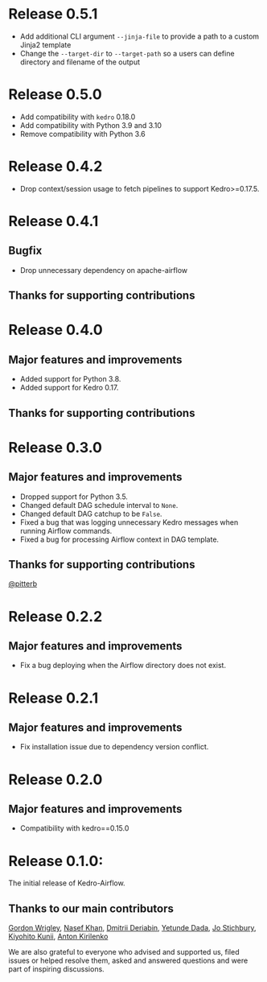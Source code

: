 # Release 0.5.1
* Add additional CLI argument `--jinja-file` to provide a path to a custom Jinja2 template
* Change the `--target-dir` to `--target-path` so a users can define directory and filename of the output

# Release 0.5.0
* Add compatibility with `kedro` 0.18.0
* Add compatibility with Python 3.9 and 3.10
* Remove compatibility with Python 3.6

# Release 0.4.2
* Drop context/session usage to fetch pipelines to support Kedro>=0.17.5.

# Release 0.4.1

## Bugfix
* Drop unnecessary dependency on apache-airflow

## Thanks for supporting contributions

# Release 0.4.0

## Major features and improvements
* Added support for Python 3.8.
* Added support for Kedro 0.17.

## Thanks for supporting contributions

# Release 0.3.0

## Major features and improvements
* Dropped support for Python 3.5.
* Changed default DAG schedule interval to `None`.
* Changed default DAG catchup to be `False`.
* Fixed a bug that was logging unnecessary Kedro messages when running Airflow commands.
* Fixed a bug for processing Airflow context in DAG template.

## Thanks for supporting contributions
[@pitterb](https://github.com/pitterb)

# Release 0.2.2

## Major features and improvements
* Fix a bug deploying when the Airflow directory does not exist.

# Release 0.2.1

## Major features and improvements
* Fix installation issue due to dependency version conflict.


# Release 0.2.0

## Major features and improvements
* Compatibility with kedro==0.15.0

# Release 0.1.0:

The initial release of Kedro-Airflow.

## Thanks to our main contributors

[Gordon Wrigley](https://github.com/tolomea), [Nasef Khan](https://github.com/nakhan98), [Dmitrii Deriabin](https://github.com/DmitryDeryabin), [Yetunde Dada](https://github.com/yetudada), [Jo Stichbury](https://github.com/stichbury), [Kiyohito Kunii](https://github.com/921kiyo), [Anton Kirilenko](https://github.com/Flid)

We are also grateful to everyone who advised and supported us, filed issues or helped resolve them, asked and answered questions and were part of inspiring discussions.
